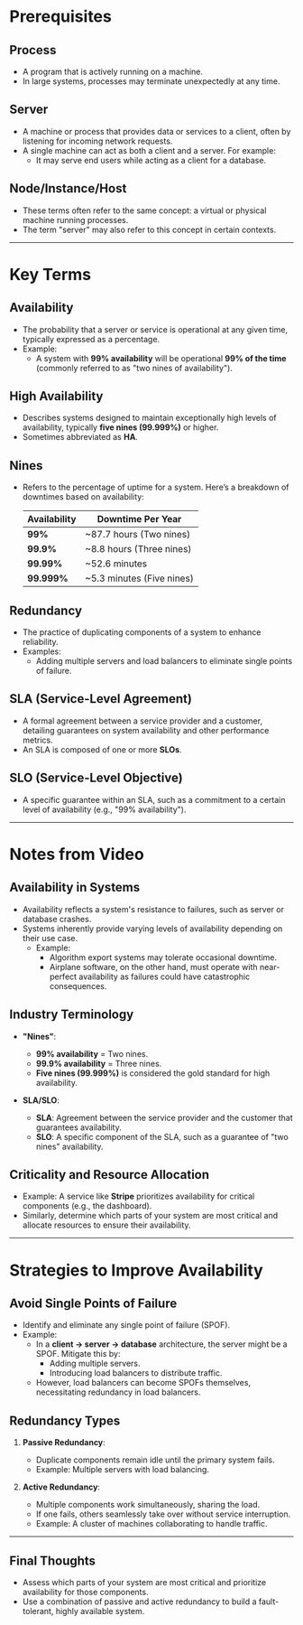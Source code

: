 # Prerequisites

## Process
- A program that is actively running on a machine.
- In large systems, processes may terminate unexpectedly at any time.

## Server
- A machine or process that provides data or services to a client, often by listening for incoming network requests.
- A single machine can act as both a client and a server. For example:
  - It may serve end users while acting as a client for a database.

## Node/Instance/Host
- These terms often refer to the same concept: a virtual or physical machine running processes.
- The term "server" may also refer to this concept in certain contexts.

---

# Key Terms

## Availability
- The probability that a server or service is operational at any given time, typically expressed as a percentage.
- Example:
  - A system with **99% availability** will be operational **99% of the time** (commonly referred to as "two nines of availability").

## High Availability
- Describes systems designed to maintain exceptionally high levels of availability, typically **five nines (99.999%)** or higher.
- Sometimes abbreviated as **HA**.

## Nines
- Refers to the percentage of uptime for a system. Here’s a breakdown of downtimes based on availability:

  | Availability  | Downtime Per Year         |
  |---------------|---------------------------|
  | **99%**       | ~87.7 hours (Two nines)   |
  | **99.9%**     | ~8.8 hours (Three nines)  |
  | **99.99%**    | ~52.6 minutes             |
  | **99.999%**   | ~5.3 minutes (Five nines) |

## Redundancy
- The practice of duplicating components of a system to enhance reliability.
- Examples:
  - Adding multiple servers and load balancers to eliminate single points of failure.

## SLA (Service-Level Agreement)
- A formal agreement between a service provider and a customer, detailing guarantees on system availability and other performance metrics.
- An SLA is composed of one or more **SLOs**.

## SLO (Service-Level Objective)
- A specific guarantee within an SLA, such as a commitment to a certain level of availability (e.g., "99% availability").

---

# Notes from Video

## Availability in Systems
- Availability reflects a system's resistance to failures, such as server or database crashes.
- Systems inherently provide varying levels of availability depending on their use case.
  - Example: 
    - Algorithm export systems may tolerate occasional downtime.
    - Airplane software, on the other hand, must operate with near-perfect availability as failures could have catastrophic consequences.

## Industry Terminology
- **"Nines"**:
  - **99% availability** = Two nines.
  - **99.9% availability** = Three nines.
  - **Five nines (99.999%)** is considered the gold standard for high availability.

- **SLA/SLO**:
  - **SLA**: Agreement between the service provider and the customer that guarantees availability.
  - **SLO**: A specific component of the SLA, such as a guarantee of "two nines" availability.

## Criticality and Resource Allocation
- Example: A service like **Stripe** prioritizes availability for critical components (e.g., the dashboard).
- Similarly, determine which parts of your system are most critical and allocate resources to ensure their availability.

---

# Strategies to Improve Availability

## Avoid Single Points of Failure
- Identify and eliminate any single point of failure (SPOF).
- Example:
  - In a **client → server → database** architecture, the server might be a SPOF. Mitigate this by:
    - Adding multiple servers.
    - Introducing load balancers to distribute traffic.
  - However, load balancers can become SPOFs themselves, necessitating redundancy in load balancers.

## Redundancy Types
1. **Passive Redundancy**:
   - Duplicate components remain idle until the primary system fails.
   - Example: Multiple servers with load balancing.

2. **Active Redundancy**:
   - Multiple components work simultaneously, sharing the load.
   - If one fails, others seamlessly take over without service interruption.
   - Example: A cluster of machines collaborating to handle traffic.

---

## Final Thoughts
- Assess which parts of your system are most critical and prioritize availability for those components.
- Use a combination of passive and active redundancy to build a fault-tolerant, highly available system.
